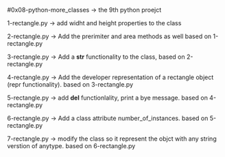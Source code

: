 #0x08-python-more_classes -> the 9th python proejct




1-rectangle.py -> add widht and height properties to the class


2-rectangle.py -> Add the prerimiter and area methods as well based on 1-rectangle.py 


3-rectangle.py -> Add a __str__ functionality to the class, based on 2-rectangle.py


4-rectangle.py -> Add the developer representation of a rectangle object (repr functionality). based on 3-rectangle.py


5-rectangle.py -> add __del__ functionlality, print a bye message. based on 4-rectangle.py


6-rectangle.py -> Add a class attribute number_of_instances. based on 5-rectangle.py


7-rectangle.py -> modify the class so it represent the objct with any string verstion of anytype. based on 6-rectangle.py
